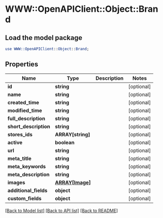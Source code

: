 # WWW::OpenAPIClient::Object::Brand

## Load the model package
```perl
use WWW::OpenAPIClient::Object::Brand;
```

## Properties
Name | Type | Description | Notes
------------ | ------------- | ------------- | -------------
**id** | **string** |  | [optional] 
**name** | **string** |  | [optional] 
**created_time** | **string** |  | [optional] 
**modified_time** | **string** |  | [optional] 
**full_description** | **string** |  | [optional] 
**short_description** | **string** |  | [optional] 
**stores_ids** | **ARRAY[string]** |  | [optional] 
**active** | **boolean** |  | [optional] 
**url** | **string** |  | [optional] 
**meta_title** | **string** |  | [optional] 
**meta_keywords** | **string** |  | [optional] 
**meta_description** | **string** |  | [optional] 
**images** | [**ARRAY[Image]**](Image.md) |  | [optional] 
**additional_fields** | **object** |  | [optional] 
**custom_fields** | **object** |  | [optional] 

[[Back to Model list]](../README.md#documentation-for-models) [[Back to API list]](../README.md#documentation-for-api-endpoints) [[Back to README]](../README.md)


